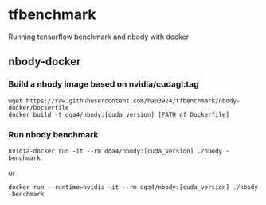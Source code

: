 # tfbenchmark
Running tensorflow benchmark and nbody with docker

## nbody-docker

### Build a nbody image based on nvidia/cudagl:tag
```
wget https://raw.githubusercontent.com/hao3924/tfbenchmark/nbody-docker/Dockerfile
docker build -t dqa4/nbody:[cuda_version] [PATH of Dockerfile]
```
### Run nbody benchmark
```
nvidia-docker run -it --rm dqa4/nbody:[cuda_version] ./nbody -benchmark
```
or
```
docker run --runtime=nvidia -it --rm dqa4/nbody:[cuda_version] ./nbody -benchmark
```

